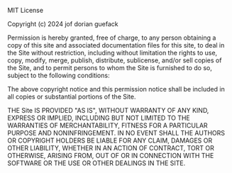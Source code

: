 MIT License

Copyright (c) 2024 jof dorian guefack

Permission is hereby granted, free of charge, to any person obtaining a copy
of this site and associated documentation files for this site, to deal
in the Site without restriction, including without limitation the rights
to use, copy, modify, merge, publish, distribute, sublicense, and/or sell
copies of the Site, and to permit persons to whom the Site is
furnished to do so, subject to the following conditions:

The above copyright notice and this permission notice shall be included in all
copies or substantial portions of the Site.

THE Site IS PROVIDED "AS IS", WITHOUT WARRANTY OF ANY KIND, EXPRESS OR
IMPLIED, INCLUDING BUT NOT LIMITED TO THE WARRANTIES OF MERCHANTABILITY,
FITNESS FOR A PARTICULAR PURPOSE AND NONINFRINGEMENT. IN NO EVENT SHALL THE
AUTHORS OR COPYRIGHT HOLDERS BE LIABLE FOR ANY CLAIM, DAMAGES OR OTHER
LIABILITY, WHETHER IN AN ACTION OF CONTRACT, TORT OR OTHERWISE, ARISING FROM,
OUT OF OR IN CONNECTION WITH THE SOFTWARE OR THE USE OR OTHER DEALINGS IN THE
SITE.